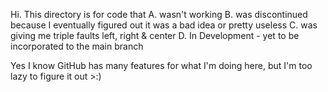 Hi. This directory is for code that 
	A. wasn't working
	B. was discontinued because I eventually figured out it was a bad idea or pretty useless
  	C. was giving me triple faults left, right & center
  	D. In Development - yet to be incorporated to the main branch

Yes I know GitHub has many features for what I'm doing here, but I'm too lazy to figure it out >:)

